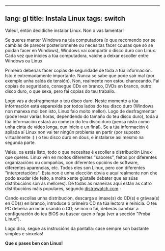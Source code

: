 
---
lang: gl
title: Instala Linux
tags: switch
---

Valeu!, entón decidiche instalar Linux. Non o vas lamentar!

Se queres manter Windows na túa computadora (o que recomendo por se cambias de parecer posteriormente ou necesitas facer cousas que só se poidan facer en Windows), Windows vai compartir o disco duro con Linux. Cada vez que inicies a túa computadora, vaiche a deixar escoller entre Windows ou Linux.

Primeiro deberías facer copias de seguridade de toda a túa información. Isto é extremadamente importante. Nunca se sabe que pode saír mal (por exemplo unha caída de tensión). Non, realmente non estou chanceando. Fai copias de seguridade, consegue CDs en branco, DVDs en branco, outro disco duro, o que sexa, pero fai copias do teu traballo.

Logo vas a desfragmentar o teu disco duro. Neste momento a túa información está esparexida por todos lados do teu disco duro (Windows non manexa moi ben isto, Linux faio moito mellor). Logo de desfragmentar (pode levar varias horas, dependendo do tamaño do teu disco duro), toda a túa información estará ao comezo do teu disco duro (pensa nisto como unha cinta de vídeo longa, cun inicio e un final). Se a túa información é apilada aí Linux non vai ter ningún problema en partir (por suposto virtualmente :) ) o teu disco duro en dous, e instalarse así mesmo na segunda parte.

Valeu, xa estás listo, todo o que necesitas é escoller a distribución Linux que queres. Linux vén en moitos diferentes "sabores", feitos por diferentes organizacións ou compañías, con diferentes opcións de software, diferentes aparencias, etc. Todos eles son Linux, pero con diferentes "interpretacións". Esta non é unha elección obvia e aquí realmente non che podo axudar (de feito, a moita xente gústalle debater que as súas distribucións son as mellores). De todas as maneiras aquí están as catro distribucións máis populares, segundo <a href="http://www.distrowatch.com/index.php?language=ES">distrowatch.com</a> :

<? make_distros_table() ?>

Cando escollas unha distribución, descarga a imaxe(s) do CD(s) e grávaa(s) en CD(s) en branco, introduce o primeiro CD na túa lectora e reinicia. O teu PC debería arrincar usando o CD; se non o fai, deberás cambiar a configuración do teu BIOS ou buscar quen o faga (ver a sección "Proba Linux").

Logo diso, segue as instrucións da pantalla: case sempre son bastante simples e sinxelas!

<b>Que o pases ben con Linux!</b>


